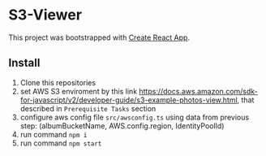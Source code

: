 # S3-Viewer
This project was bootstrapped with [Create React App](https://github.com/facebook/create-react-app).

## Install
1. Clone this repositories
2. set AWS S3 enviroment by this link https://docs.aws.amazon.com/sdk-for-javascript/v2/developer-guide/s3-example-photos-view.html, that described in `Prerequisite Tasks` section
3. configure aws config file `src/awsconfig.ts` using data from previous step: (albumBucketName, AWS.config.region, IdentityPoolId)
5. run command `npm i`
6. run command `npm start`
